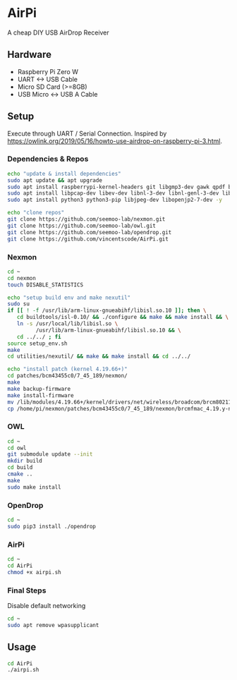 # AirPi
A cheap DIY USB AirDrop Receiver

## Hardware
 - Raspberry Pi Zero W
 - UART <-> USB Cable
 - Micro SD Card (>=8GB)
 - USB Micro <-> USB A Cable

## Setup
Execute through UART / Serial Connection.
Inspired by https://owlink.org/2019/05/16/howto-use-airdrop-on-raspberry-pi-3.html.

### Dependencies & Repos
```bash
echo "update & install dependencies"
sudo apt update && apt upgrade
sudo apt install raspberrypi-kernel-headers git libgmp3-dev gawk qpdf bison flex make -y
sudo apt install libpcap-dev libev-dev libnl-3-dev libnl-genl-3-dev libnl-route-3-dev -y
sudo apt install python3 python3-pip libjpeg-dev libopenjp2-7-dev -y

echo "clone repos"
git clone https://github.com/seemoo-lab/nexmon.git
git clone https://github.com/seemoo-lab/owl.git
git clone https://github.com/seemoo-lab/opendrop.git
git clone https://github.com/vincentscode/AirPi.git
```

### Nexmon
```bash
cd ~
cd nexmon
touch DISABLE_STATISTICS

echo "setup build env and make nexutil"
sudo su
if [[ ! -f /usr/lib/arm-linux-gnueabihf/libisl.so.10 ]]; then \
   cd buildtools/isl-0.10/ && ./configure && make && make install && \
   ln -s /usr/local/lib/libisl.so \
         /usr/lib/arm-linux-gnueabihf/libisl.so.10 && \
   cd ../../ ; fi
source setup_env.sh
make
cd utilities/nexutil/ && make && make install && cd ../../

echo "install patch (kernel 4.19.66+)"
cd patches/bcm43455c0/7_45_189/nexmon/
make
make backup-firmware
make install-firmware
mv /lib/modules/4.19.66+/kernel/drivers/net/wireless/broadcom/brcm80211/brcmfmac/ old.bak
cp /home/pi/nexmon/patches/bcm43455c0/7_45_189/nexmon/brcmfmac_4.19.y-nexmon/brcmfmac.ko /lib/modules/4.19.66+/kernel/drivers/net/wireless/broadcom/brcm80211/brcmfmac/
```

### OWL
```bash
cd ~
cd owl
git submodule update --init
mkdir build
cd build
cmake ..
make
sudo make install
```

### OpenDrop
```bash
cd ~
sudo pip3 install ./opendrop
```

### AirPi
```bash
cd ~
cd AirPi
chmod +x airpi.sh
```

### Final Steps
Disable default networking
```bash
cd ~
sudo apt remove wpasupplicant
```

## Usage
```bash
cd AirPi
./airpi.sh
```

